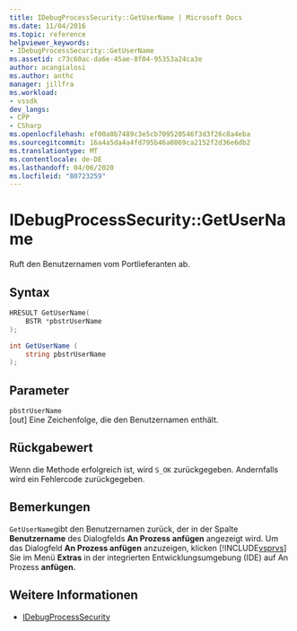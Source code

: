 ```yaml
---
title: IDebugProcessSecurity::GetUserName | Microsoft Docs
ms.date: 11/04/2016
ms.topic: reference
helpviewer_keywords:
- IDebugProcessSecurity::GetUserName
ms.assetid: c73c60ac-da6e-45ae-8f04-95353a24ca3e
author: acangialosi
ms.author: anthc
manager: jillfra
ms.workload:
- vssdk
dev_langs:
- CPP
- CSharp
ms.openlocfilehash: ef00a0b7489c3e5cb709520546f3d3f26c8a4eba
ms.sourcegitcommit: 16a4a5da4a4fd795b46a0869ca2152f2d36e6db2
ms.translationtype: MT
ms.contentlocale: de-DE
ms.lasthandoff: 04/06/2020
ms.locfileid: "80723259"
---
```

# <a name="idebugprocesssecuritygetusername"></a>IDebugProcessSecurity::GetUserName
Ruft den Benutzernamen vom Portlieferanten ab.

## <a name="syntax"></a>Syntax

```cpp
HRESULT GetUserName(
    BSTR *pbstrUserName
);
```

```csharp
int GetUserName (
    string pbstrUserName
);
```

## <a name="parameters"></a>Parameter
`pbstrUserName`\
[out] Eine Zeichenfolge, die den Benutzernamen enthält.

## <a name="return-value"></a>Rückgabewert
 Wenn die Methode erfolgreich ist, wird `S_OK` zurückgegeben. Andernfalls wird ein Fehlercode zurückgegeben.

## <a name="remarks"></a>Bemerkungen
 `GetUserName`gibt den Benutzernamen zurück, der in der Spalte **Benutzername** des Dialogfelds **An Prozess anfügen** angezeigt wird. Um das Dialogfeld **An Prozess anfügen** anzuzeigen, klicken [!INCLUDE[vsprvs](../../../code-quality/includes/vsprvs_md.md)] Sie im Menü **Extras** in der integrierten Entwicklungsumgebung (IDE) auf An Prozess **anfügen.**

## <a name="see-also"></a>Weitere Informationen
- [IDebugProcessSecurity](../../../extensibility/debugger/reference/idebugprocesssecurity.md)
